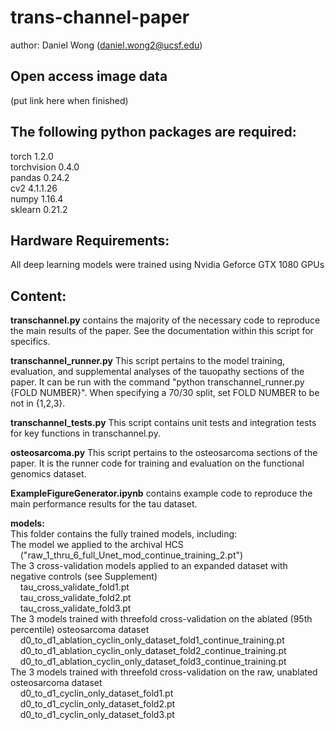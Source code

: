 # trans-channel-paper
author: Daniel Wong (daniel.wong2@ucsf.edu)

## Open access image data
(put link here when finished)

## The following python packages are required: 
torch 1.2.0 <br />
torchvision 0.4.0 <br />
pandas 0.24.2 <br />
cv2 4.1.1.26 <br />
numpy 1.16.4 <br />
sklearn 0.21.2 <br />

 
## Hardware Requirements:
All deep learning models were trained using Nvidia Geforce GTX 1080 GPUs

## Content:

**transchannel.py** contains the majority of the necessary code to reproduce the main results of the paper. See the documentation within this script for specifics. 

**transchannel_runner.py** This script pertains to the model training, evaluation, and supplemental analyses of the tauopathy sections of the paper. It can be run with the command "python transchannel_runner.py {FOLD NUMBER}". When specifying a 70/30 split, set FOLD NUMBER to be not in {1,2,3}.

**transchannel_tests.py** This script contains unit tests and integration tests for key functions in transchannel.py.

**osteosarcoma.py** This script pertains to the osteosarcoma sections of the paper. It is the runner code for training and evaluation on the functional genomics dataset. 

**ExampleFigureGenerator.ipynb** contains example code to reproduce the main performance results for the tau dataset.

**models:**<br />
This folder contains the fully trained models, including: <br />
The model we applied to the archival HCS<br />
&nbsp;&nbsp;&nbsp;&nbsp;("raw_1_thru_6_full_Unet_mod_continue_training_2.pt")  <br />
The 3 cross-validation models applied to an expanded dataset with negative controls (see Supplement)  <br />
&nbsp;&nbsp;&nbsp;&nbsp;tau_cross_validate_fold1.pt<br />
&nbsp;&nbsp;&nbsp;&nbsp;tau_cross_validate_fold2.pt<br />
&nbsp;&nbsp;&nbsp;&nbsp;tau_cross_validate_fold3.pt <br />
The 3 models trained with threefold cross-validation on the ablated (95th percentile) osteosarcoma dataset  <br />
&nbsp;&nbsp;&nbsp;&nbsp;d0_to_d1_ablation_cyclin_only_dataset_fold1_continue_training.pt <br />
&nbsp;&nbsp;&nbsp;&nbsp;d0_to_d1_ablation_cyclin_only_dataset_fold2_continue_training.pt <br />
&nbsp;&nbsp;&nbsp;&nbsp;d0_to_d1_ablation_cyclin_only_dataset_fold3_continue_training.pt <br />
The 3 models trained with threefold cross-validation on the raw, unablated osteosarcoma dataset<br />
&nbsp;&nbsp;&nbsp;&nbsp;d0_to_d1_cyclin_only_dataset_fold1.pt  <br />
&nbsp;&nbsp;&nbsp;&nbsp;d0_to_d1_cyclin_only_dataset_fold2.pt <br />
&nbsp;&nbsp;&nbsp;&nbsp;d0_to_d1_cyclin_only_dataset_fold3.pt 








